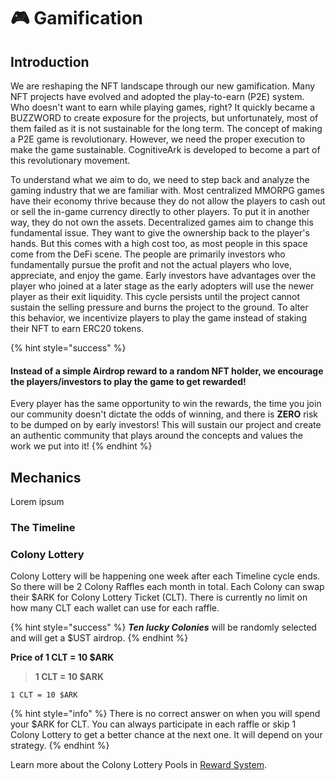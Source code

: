 # 🎮 Gamification

## Introduction

We are reshaping the NFT landscape through our new gamification. Many NFT projects have evolved and adopted the play-to-earn (P2E) system. Who doesn't want to earn while playing games, right? It quickly became a BUZZWORD to create exposure for the projects, but unfortunately, most of them failed as it is not sustainable for the long term. The concept of making a P2E game is revolutionary. However, we need the proper execution to make the game sustainable. CognitiveArk is developed to become a part of this revolutionary movement.

To understand what we aim to do, we need to step back and analyze the gaming industry that we are familiar with. Most centralized MMORPG games have their economy thrive because they do not allow the players to cash out or sell the in-game currency directly to other players. To put it in another way, they do not own the assets. Decentralized games aim to change this fundamental issue. They want to give the ownership back to the player's hands. But this comes with a high cost  too, as most people in this space come from the DeFi scene. The people are primarily investors who fundamentally pursue the profit and not the actual players who love, appreciate, and enjoy the game. Early investors have advantages over the player who joined at a later stage as the early adopters will use the newer player as their exit liquidity. This cycle persists until the project cannot sustain the selling pressure and burns the project to the ground. To alter this behavior, we incentivize players to play the game instead of staking their NFT to earn ERC20 tokens.

{% hint style="success" %}
#### Instead of a simple Airdrop reward to a random NFT holder, we encourage the players/investors to play the game to get rewarded!

Every player has the same opportunity to win the rewards, the time you join our community doesn't dictate the odds of winning, and there is **ZERO** risk to be dumped on by early investors! This will sustain our project and create an authentic community that plays around the concepts and values the work we put into it!
{% endhint %}

## Mechanics

Lorem ipsum

### The Timeline

### Colony Lottery

Colony Lottery will be happening one week after each Timeline cycle ends. So there will be 2 Colony Raffles each month in total. Each Colony can swap their $ARK for Colony Lottery Ticket (CLT). There is currently no limit on how many CLT each wallet can use for each raffle.

{% hint style="success" %}
_**Ten lucky Colonies**_ will be randomly selected and will get a $UST airdrop.
{% endhint %}

**Price of 1 CLT = 10 $ARK**

> **1 CLT = 10 $ARK**

```
1 CLT = 10 $ARK
```

{% hint style="info" %}
There is no correct answer on when you will spend your $ARK for CLT. You can always participate in each raffle or skip 1 Colony Lottery to get a better chance at the next one. It will depend on your strategy.
{% endhint %}

Learn more about the Colony Lottery Pools in [Reward System](reward-system.md).

